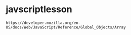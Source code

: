 # javscriptlesson

```https://developer.mozilla.org/en-US/docs/Web/JavaScript/Reference/Global_Objects/Array```